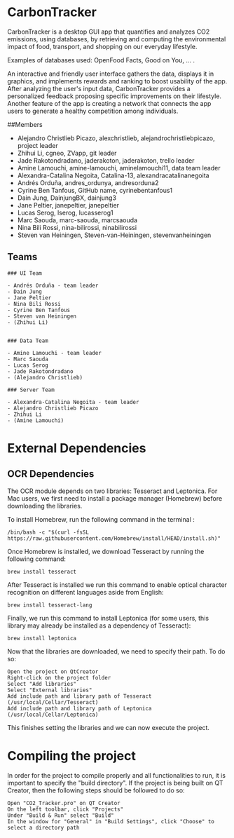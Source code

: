 # CarbonTracker

CarbonTracker is a desktop GUI app that quantifies and analyzes CO2 emissions, using databases, by retrieving and computing the environmental impact
of food, transport, and shopping on our everyday lifestyle.

Examples of databases used: OpenFood Facts, Good on You, ... .

An interactive and friendly user interface gathers the data, displays it in graphics, and implements rewards and ranking to boost usability of the app.
After analyzing the user's input data, CarbonTracker provides a personalized feedback proposing specific improvements on their lifestyle.
Another feature of the app is creating a network that connects the app users to generate a healthy competition among individuals.

##Members

- Alejandro Christlieb Picazo, alexchristlieb, alejandrochristliebpicazo, project leader
- Zhihui Li, cgneo, ZVapp, git leader
- Jade Rakotondradano, jaderakoton, jaderakoton, trello leader
- Amine Lamouchi, amine-lamouchi, aminelamouchi11, data team leader
- Alexandra-Catalina Negoita, Catalina-13, alexandracatalinanegoita
- Andrés Orduña, andres_ordunya, andresorduna2
- Cyrine Ben Tanfous, GitHub name, cyrinebentanfous1
- Dain Jung, DainjungBX, dainjung3
- Jane Peltier, janepeltier, janepeltier
- Lucas Serog, lserog, lucasserog1
- Marc Saouda, marc-saouda, marcsaouda
- Nina Bili Rossi, nina-bilirossi, ninabilirossi
- Steven van Heiningen, Steven-van-Heiningen, stevenvanheiningen

## Teams

    ### UI Team

    - Andrés Orduña - team leader
    - Dain Jung
    - Jane Peltier
    - Nina Bili Rossi
    - Cyrine Ben Tanfous
    - Steven van Heiningen
    - (Zhihui Li)


    ### Data Team

    - Amine Lamouchi - team leader
    - Marc Saouda
    - Lucas Serog
    - Jade Rakotondradano
    - (Alejandro Christlieb)

    ### Server Team

    - Alexandra-Catalina Negoita - team leader
    - Alejandro Christlieb Picazo
    - Zhihui Li
    - (Amine Lamouchi)


# External Dependencies
## OCR Dependencies

The OCR module depends on two libraries: Tesseract and Leptonica. For Mac users, we first need to install a package manager (Homebrew) before downloading the libraries.

To install Homebrew, run the following command in the terminal :

    /bin/bash -c "$(curl -fsSL https://raw.githubusercontent.com/Homebrew/install/HEAD/install.sh)"

Once Homebrew is installed, we download Tesseract by running the following command: 
    
    brew install tesseract
    
After Tesseract is installed we run this command to enable optical character recognition on different languages aside from English:

    brew install tesseract-lang
    
Finally, we run this command to install Leptonica (for some users, this library may already be installed as a dependency of Tesseract):

    brew install leptonica
    
Now that the libraries are downloaded, we need to specify their path. To do so:

    Open the project on QtCreator
    Right-click on the project folder
    Select "Add libraries"
    Select "External libraries"
    Add include path and library path of Tesseract (/usr/local/Cellar/Tesseract)
    Add include path and library path of Leptonica (/usr/local/Cellar/Leptonica)
    
This finishes setting the libraries and we can now execute the project.

# Compiling the project
In order for the project to compile properly and all functionalities to run, it is important to specify the "build directory". If the project is being built on QT Creator, then the following steps should be followed to do so:

    Open "CO2_Tracker.pro" on QT Creator
    On the left toolbar, click "Projects"
    Under "Build & Run" select "Build"
    In the window for "General" in "Build Settings", click "Choose" to select a directory path
    
    

